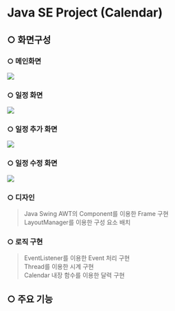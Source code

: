 # Java SE Project (Calendar)

## ○ 화면구성

### ○ 메인화면
<img src ="https://postfiles.pstatic.net/MjAxOTA1MTVfMTEw/MDAxNTU3OTExNTA4MTkx.bWT9ChAXMpGqWHuycUHhYgx6FrNAU3PXR35zJDGDUtsg.6Qt8csePC4Z_mFkb43GJwh8q2NK6SKcpLFx2w0g8J-og.PNG.jsh2583/%EB%A9%94%EC%9D%B8%ED%99%94%EB%A9%B4.png?type=w773"/>

### ○ 일정 화면
<img src ="https://postfiles.pstatic.net/MjAxOTA1MTVfOTkg/MDAxNTU3OTExNTM5NjMz.nJ3td-qaCJwhJgTzG8Wp2A16DTAXAJLdoIn7PpIBDfAg.sItu0Kr9Bm9a-R_3fD9swvwkjlB_9RwxkGGjI-oCux8g.PNG.jsh2583/%EC%9D%BC%EC%A0%95%ED%99%94%EB%A9%B4.png?type=w773"/>

### ○ 일정 추가 화면
<img src = "https://postfiles.pstatic.net/MjAxOTA1MTVfMjMg/MDAxNTU3OTExNTYwNjMx.uZbuUZzDnEHztd-6YZNHfb-npWeaW74x8MdTo8s_bBMg.jnt0N-9lXqXtLkL_n_I3KQcV8Ol0ICE6ksG8Fu7QKAgg.PNG.jsh2583/%EC%9D%BC%EC%A0%95_%EC%B6%94%EA%B0%80%ED%99%94%EB%A9%B4.png?type=w773"/>

### ○ 일정 수정 화면
<img src = "https://postfiles.pstatic.net/MjAxOTA1MTVfNDQg/MDAxNTU3OTExNTgwMTAx.ZmXyN9nxrRAK67CggehSdtTzmoml82xbzpEBMC5Xhb4g.SE7SsuKd9-V2WTvgO5jWDSOfYRczbzgw0H0hoRmEVIMg.PNG.jsh2583/%EC%9D%BC%EC%A0%95_%EC%88%98%EC%A0%95_%ED%99%94%EB%A9%B4.png?type=w773"/>

### ○ 디자인 
> Java Swing AWT의 Component를 이용한 Frame 구현 </br>
> LayoutManager를 이용한 구성 요소 배치 </br>

### ○ 로직 구현
> EventListener를 이용한 Event 처리 구현</br>
> Thread를 이용한 시계 구현</br>
> Calendar 내장 함수를 이용한 달력 구현</br>

## ○ 주요 기능
